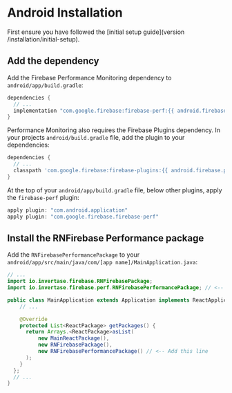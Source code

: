 # Android Installation

First ensure you have followed the [initial setup guide](version /installation/initial-setup).

## Add the dependency

Add the Firebase Performance Monitoring dependency to `android/app/build.gradle`:

```groovy
dependencies {
  // ...
  implementation "com.google.firebase:firebase-perf:{{ android.firebase.perf }}"
}
```

Performance Monitoring also requires the Firebase Plugins dependency. In your projects `android/build.gradle` file, add the plugin to your dependencies:

```groovy
dependencies {
  // ...
  classpath 'com.google.firebase:firebase-plugins:{{ android.firebase.plugins }}'
}
```

At the top of your `android/app/build.gradle` file, below other plugins, apply the `firebase-perf` plugin:

```groovy
apply plugin: "com.android.application"
apply plugin: "com.google.firebase.firebase-perf"
```

## Install the RNFirebase Performance package

Add the `RNFirebasePerformancePackage` to your `android/app/src/main/java/com/[app name]/MainApplication.java`:

```java
// ...
import io.invertase.firebase.RNFirebasePackage;
import io.invertase.firebase.perf.RNFirebasePerformancePackage; // <-- Add this line

public class MainApplication extends Application implements ReactApplication {
    // ...

    @Override
    protected List<ReactPackage> getPackages() {
      return Arrays.<ReactPackage>asList(
          new MainReactPackage(),
          new RNFirebasePackage(),
          new RNFirebasePerformancePackage() // <-- Add this line
      );
    }
  };
  // ...
}
```
